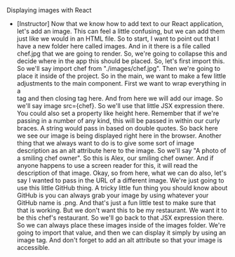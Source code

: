 Displaying images with React
- [Instructor] Now that we know how to add text to our React application, let's add an image. This can feel a little confusing, but we can add them just like we would in an HTML file. So to start, I want to point out that I have a new folder here called images. And in it there is a file called chef.jpg that we are going to render. So, we're going to collapse this and decide where in the app this should be placed. So, let's first import this. So we'll say import chef from "./images/chef.jpg". Then we're going to place it inside of the project. So in the main, we want to make a few little adjustments to the main component. First we want to wrap everything in a <main> tag and then closing tag here. And from here we will add our image. So we'll say image src={chef}. So we'll use that little JSX expression there. You could also set a property like height here. Remember that if we're passing in a number of any kind, this will be passed in within our curly braces. A string would pass in based on double quotes. So back here we see our image is being displayed right here in the browser. Another thing that we always want to do is to give some sort of image description as an alt attribute here to the image. So we'll say "A photo of a smiling chef owner". So this is Alex, our smiling chef owner. And if anyone happens to use a screen reader for this, it will read the description of that image. Okay, so from here, what we can do also, let's say I wanted to pass in the URL of a different image. We're just going to use this little GitHub thing. A tricky little fun thing you should know about GitHub is you can always grab your image by using whatever your GitHub name is .png. And that's just a fun little test to make sure that that is working. But we don't want this to be my restaurant. We want it to be this chef's restaurant. So we'll go back to that JSX expression there. So we can always place these images inside of the images folder. We're going to import that value, and then we can display it simply by using an image tag. And don't forget to add an alt attribute so that your image is accessible.